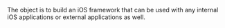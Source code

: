The object is to build an iOS framework that can be used with any internal iOS applications or external applications as well. 